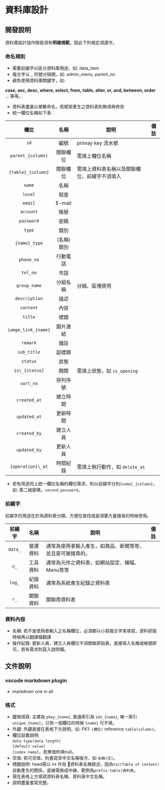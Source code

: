 # 資料庫設計

## 開發說明

資料庫設計協作開發須有**明確規範**，因此下列規定須遵守。

### 命名規則

-   需要前綴字以區分資料庫用途，如: data_item
-   複合字以 \_ 符號分隔開，如: admin_menu, parent_no
-   避免使用資料庫關鍵字，如:

**case, asc, desc, where, select, from, table, alter, or, and, between, order**
... 等等。

-   資料表盡量以單數命名，若框架產生之資料表則無須再修改
-   統一欄位名稱如下表：

|        欄位         |    名稱    | 說明                                         | 備註   |
| :-----------------: | :--------: | -------------------------------------------- | ------ |
|        `id`         |    編號    | primay key 流水號                            | &nbsp; |
|  `parent_{column}`  |  關聯欄位  | 需填上欄位名稱                               | &nbsp; |
| `{table}_{column}`  |  關聯欄位  | 需填上資料表名稱以及關聯欄位，前綴字不須填入 | &nbsp; |
|       `name`        |    名稱    | &nbsp;                                       | &nbsp; |
|       `level`       |    程度    | &nbsp;                                       | &nbsp; |
|       `email`       |   E-mail   | &nbsp;                                       | &nbsp; |
|      `account`      |    帳號    | &nbsp;                                       | &nbsp; |
|     `password`      |    密碼    | &nbsp;                                       | &nbsp; |
|       `type`        |    類別    | &nbsp;                                       | &nbsp; |
|    `{name}_type`    | (名稱)類別 | &nbsp;                                       | &nbsp; |
|     `phone_no`      |  行動電話  | &nbsp;                                       | &nbsp; |
|      `tel_no`       |    市話    | &nbsp;                                       | &nbsp; |
|    `group_name`     |  分組名稱  | 分組、區塊使用                               | &nbsp; |
|    `description`    |    描述    | &nbsp;                                       | &nbsp; |
|      `content`      |    內容    | &nbsp;                                       | &nbsp; |
|       `title`       |    標題    | &nbsp;                                       | &nbsp; |
| `iamge_link_{name}` |  圖片連結  | &nbsp;                                       | &nbsp; |
|      `remark`       |    備註    | &nbsp;                                       | &nbsp; |
|     `sub_title`     |   副標題   | &nbsp;                                       | &nbsp; |
|      `status`       |    狀態    | &nbsp;                                       | &nbsp; |
|   `is\_{status}`    |    開關    | 需填上狀態，如 `is_opening`                  | &nbsp; |
|      `sort_no`      |  排列序號  | &nbsp;                                       | &nbsp; |
|    `created_at`     |  建立時間  | &nbsp;                                       | &nbsp; |
|    `updated_at`     |  更新時間  | &nbsp;                                       | &nbsp; |
|    `created_by`     |  建立人員  | &nbsp;                                       | &nbsp; |
|    `updated_by`     |  更新人員  | &nbsp;                                       | &nbsp; |
|  `{operation}\_at`  |  時間紀錄  | 需填上執行動作，如 `delete_at`               | &nbsp; |

-   若有用途同上統一欄位名稱的欄位需求，則以前綴字分別`{name}_{column}`，如: 第二組密碼，`second_password`。

### 前綴字

前綴字的用途在於為資料表分類，方便在查找或是須要大量搜尋的時候使用。

| 前綴字  |   名稱   | 說明                                                       | 備註   |
| :-----: | :------: | ---------------------------------------------------------- | ------ |
| `data_` | 營運資料 | 通常為使用者輸入產生，如商品、新聞等等，並且是可被搜尋的。 | &nbsp; |
|  `u_`   | 工具資料 | 通常為元件之資料表，如網站設定、橫幅、Menu等等             | &nbsp; |
| `log_`  | 紀錄資料 | 通常為系統產生紀錄之資料表                                 | &nbsp; |
|  `r_`   | 關聯資料 | 關聯用資料表                                               | &nbsp; |

### 資料內容

-   名稱: 若不是使用者輸入之名稱欄位，必須都以小寫複合字來填寫，資料抓取時候再以翻譯檔翻譯
-   操作紀錄: 更新人員、建立人員欄位不須關聯原始表，直接填入名稱或帳號即可。若有需求則寫入說明檔。

## 文件說明

### vscode markdown plugin
-   markdown one in all

### 格式

-   鍵值填寫: 主建為 `pkey_{name}`, 普通索引為 `idx_{name}`, 唯一索引 `unique_{name}`，只有一個欄位的時候 `{name}` 可不填。
-   外鍵: 外鍵直接在表格下方說明，如: FK1: `(欄位)` reference `table(column)`。
-   欄位設置說明: <br>`data type(data length)`<br>`[default value]`<br>`[index name]`，若無值則填null。
-   空值: 若可空值，則書寫至中文名稱後方，如 `名稱(空)`。
-   標題說明: head需以 `h4` 作為 資料表名稱敘述，因為`toc(Table of content)`自動產生的關係，底線需換成中線，範例為`prefix-table|資料表`。
-   需在表格上方填寫資料表名稱、資料表中文名稱。
-   說明盡量書寫完整。

